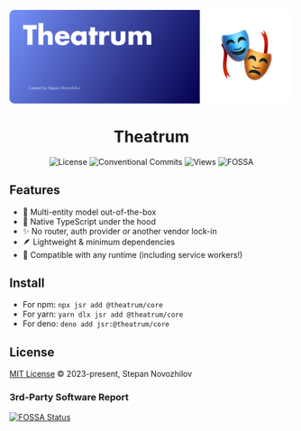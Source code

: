 ![cover](./docs/images/cover.png)

<h1 align="center">Theatrum</h1>

<div align="center">

![License](https://img.shields.io/badge/License-MIT-blue)
![Conventional Commits](https://img.shields.io/badge/Conventional%20Commits-1.0.0-blue.svg)
![Views](https://hits.seeyoufarm.com/api/count/incr/badge.svg?url=https%3A%2F%2Fgithub.com%2Faeternus-capital%2Ftheatrum&count_bg=%23037EC6&title_bg=%23555555&icon=&icon_color=%230060FF&title=Views)
![FOSSA](https://app.fossa.com/api/projects/git%2Bgithub.com%2Faeternus-capital%2Ftheatrum.svg?type=small)

</div>

## Features
* 👯 Multi-entity model out-of-the-box
* 💎 Native TypeScript under the hood
* ✨ No router, auth provider or another vendor lock-in
* 🪶 Lightweight & minimum dependencies
* 🦕 Compatible with any runtime (including service workers!)

## Install
* For npm: `npx jsr add @theatrum/core`
* For yarn: `yarn dlx jsr add @theatrum/core`
* For deno: `deno add jsr:@theatrum/core`

## License
[MIT License](LICENSE) © 2023-present, Stepan Novozhilov

### 3rd-Party Software Report
[![FOSSA Status](https://app.fossa.com/api/projects/git%2Bgithub.com%2Faeternus-capital%2Ftheatrum.svg?type=large&issueType=license)](https://app.fossa.com/projects/git%2Bgithub.com%2Faeternus-capital%2Ftheatrum?ref=badge_large&issueType=license)
